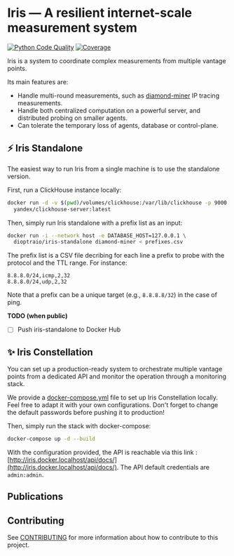 # Iris — A resilient internet-scale measurement system

[![Python Code Quality](https://github.com/dioptra-io/iris/actions/workflows/quality.yml/badge.svg)](https://github.com/dioptra-io/iris/actions/workflows/quality.yml)
[![Coverage](https://img.shields.io/codecov/c/github/dioptra-io/iris?logo=codecov&logoColor=white&token=TC1WVMZORG)](https://app.codecov.io/gh/dioptra-io/iris)

Iris is a system to coordinate complex measurements from multiple vantage points.

Its main features are:
- Handle multi-round measurements, such as [diamond-miner](https://github.com/dioptra-io/diamond-miner) IP tracing measurements.
- Handle both centralized computation on a powerful server, and distributed probing on smaller agents.
- Can tolerate the temporary loss of agents, database or control-plane.

## ⚡ Iris Standalone

The easiest way to run Iris from a single machine is to use the standalone version.

First, run a ClickHouse instance locally:
```bash
docker run -d -v $(pwd)/volumes/clickhouse:/var/lib/clickhouse -p 9000:9000 \
  yandex/clickhouse-server:latest
```

Then, simply run Iris standalone with a prefix list as an input:
```bash
docker run -i --network host -e DATABASE_HOST=127.0.0.1 \
  dioptraio/iris-standalone diamond-miner < prefixes.csv
```

The prefix list is a CSV file decribing for each line a prefix to probe with the protocol and the TTL range.
For instance:

```
8.8.8.0/24,icmp,2,32
8.8.8.0/24,udp,2,32
```

Note that a prefix can be a unique target (e.g., `8.8.8.8/32`) in the case of ping.

**TODO (when public)**
- [ ] Push iris-standalone to Docker Hub

## ✨ Iris Constellation

You can set up a production-ready system to orchestrate multiple vantage points from a dedicated API and monitor the operation through a monitoring stack.

We provide a [docker-compose.yml](docker-compose.yml) file to set up Iris Constellation locally. Feel free to adapt it with your own configurations. Don't forget to change the default passwords before pushing it to production!

Then, simply run the stack with docker-compose:
```bash
docker-compose up -d --build
```

With the configuration provided, the API is reachable via this link : [http://iris.docker.localhost/api/docs/](http://iris.docker.localhost/api/docs/). The API default credentials are `admin:admin`.

## Publications

## Contributing

See [CONTRIBUTING](CONTRIBUTING.md) for more information about how to contribute to this project.
